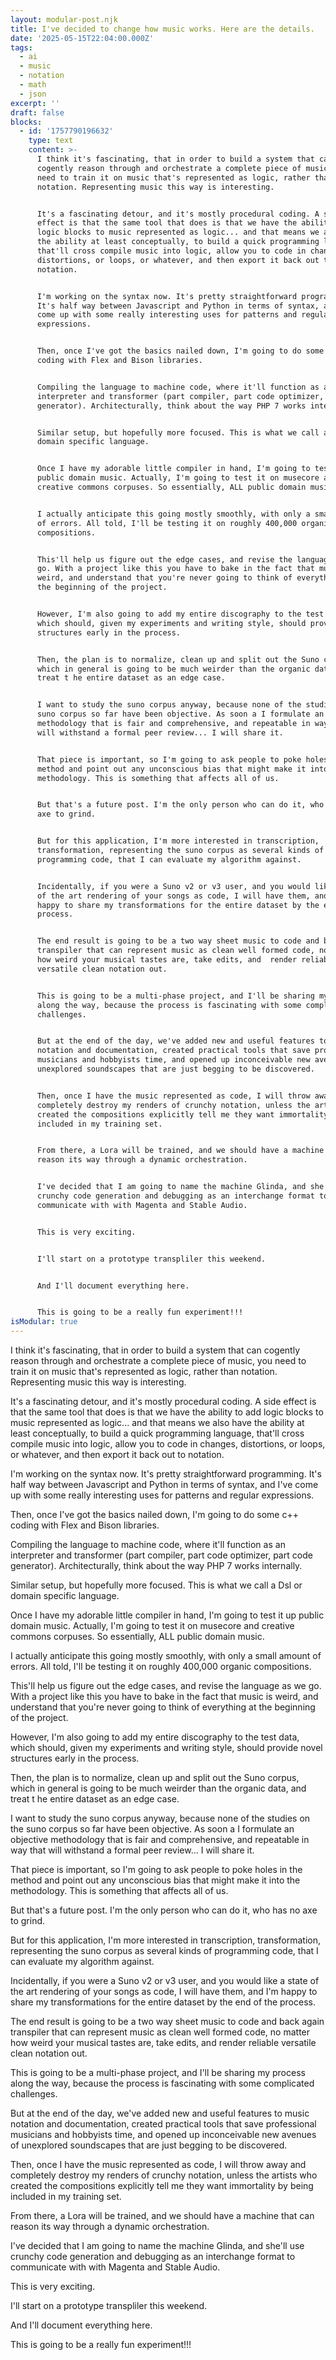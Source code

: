 ```yaml
---
layout: modular-post.njk
title: I've decided to change how music works. Here are the details.
date: '2025-05-15T22:04:00.000Z'
tags:
  - ai
  - music
  - notation
  - math
  - json
excerpt: ''
draft: false
blocks:
  - id: '1757790196632'
    type: text
    content: >-
      I think it's fascinating, that in order to build a system that can
      cogently reason through and orchestrate a complete piece of music, you
      need to train it on music that's represented as logic, rather than
      notation. Representing music this way is interesting.


      It's a fascinating detour, and it's mostly procedural coding. A side
      effect is that the same tool that does is that we have the ability to add
      logic blocks to music represented as logic... and that means we also have
      the ability at least conceptually, to build a quick programming language,
      that'll cross compile music into logic, allow you to code in changes,
      distortions, or loops, or whatever, and then export it back out to
      notation.


      I'm working on the syntax now. It's pretty straightforward programming.
      It's half way between Javascript and Python in terms of syntax, and I've
      come up with some really interesting uses for patterns and regular
      expressions.


      Then, once I've got the basics nailed down, I'm going to do some c++
      coding with Flex and Bison libraries. 


      Compiling the language to machine code, where it'll function as an
      interpreter and transformer (part compiler, part code optimizer, part code
      generator). Architecturally, think about the way PHP 7 works internally. 


      Similar setup, but hopefully more focused. This is what we call a Dsl or
      domain specific language.


      Once I have my adorable little compiler in hand, I'm going to test it up
      public domain music. Actually, I'm going to test it on musecore and
      creative commons corpuses. So essentially, ALL public domain music. 


      I actually anticipate this going mostly smoothly, with only a small amount
      of errors. All told, I'll be testing it on roughly 400,000 organic
      compositions. 


      This'll help us figure out the edge cases, and revise the language as we
      go. With a project like this you have to bake in the fact that music is
      weird, and understand that you're never going to think of everything at
      the beginning of the project. 


      However, I'm also going to add my entire discography to the test data,
      which should, given my experiments and writing style, should provide novel
      structures early in the process.


      Then, the plan is to normalize, clean up and split out the Suno corpus,
      which in general is going to be much weirder than the organic data, and
      treat t he entire dataset as an edge case.


      I want to study the suno corpus anyway, because none of the studies on the
      suno corpus so far have been objective. As soon a I formulate an objective
      methodology that is fair and comprehensive, and repeatable in way that
      will withstand a formal peer review... I will share it. 


      That piece is important, so I'm going to ask people to poke holes in the
      method and point out any unconscious bias that might make it into the
      methodology. This is something that affects all of us.


      But that's a future post. I'm the only person who can do it, who has no
      axe to grind.


      But for this application, I'm more interested in transcription,
      transformation, representing the suno corpus as several kinds of
      programming code, that I can evaluate my algorithm against.


      Incidentally, if you were a Suno v2 or v3 user, and you would like a state
      of the art rendering of your songs as code, I will have them, and I'm
      happy to share my transformations for the entire dataset by the end of the
      process.


      The end result is going to be a two way sheet music to code and back again
      transpiler that can represent music as clean well formed code, no matter
      how weird your musical tastes are, take edits, and  render reliable 
      versatile clean notation out. 


      This is going to be a multi-phase project, and I'll be sharing my process
      along the way, because the process is fascinating with some complicated
      challenges.


      But at the end of the day, we've added new and useful features to music
      notation and documentation, created practical tools that save professional
      musicians and hobbyists time, and opened up inconceivable new avenues of
      unexplored soundscapes that are just begging to be discovered.


      Then, once I have the music represented as code, I will throw away and
      completely destroy my renders of crunchy notation, unless the artists who
      created the compositions explicitly tell me they want immortality by being
      included in my training set.


      From there, a Lora will be trained, and we should have a machine that can
      reason its way through a dynamic orchestration.


      I've decided that I am going to name the machine Glinda, and she'll use
      crunchy code generation and debugging as an interchange format to
      communicate with with Magenta and Stable Audio.


      This is very exciting.


      I'll start on a prototype transpliler this weekend.


      And I'll document everything here.


      This is going to be a really fun experiment!!!
isModular: true
---
```

I think it's fascinating, that in order to build a system that can cogently reason through and orchestrate a complete piece of music, you need to train it on music that's represented as logic, rather than notation. Representing music this way is interesting.

It's a fascinating detour, and it's mostly procedural coding. A side effect is that the same tool that does is that we have the ability to add logic blocks to music represented as logic... and that means we also have the ability at least conceptually, to build a quick programming language, that'll cross compile music into logic, allow you to code in changes, distortions, or loops, or whatever, and then export it back out to notation.

I'm working on the syntax now. It's pretty straightforward programming. It's half way between Javascript and Python in terms of syntax, and I've come up with some really interesting uses for patterns and regular expressions.

Then, once I've got the basics nailed down, I'm going to do some c++ coding with Flex and Bison libraries. 

Compiling the language to machine code, where it'll function as an interpreter and transformer (part compiler, part code optimizer, part code generator). Architecturally, think about the way PHP 7 works internally. 

Similar setup, but hopefully more focused. This is what we call a Dsl or domain specific language.

Once I have my adorable little compiler in hand, I'm going to test it up public domain music. Actually, I'm going to test it on musecore and creative commons corpuses. So essentially, ALL public domain music. 

I actually anticipate this going mostly smoothly, with only a small amount of errors. All told, I'll be testing it on roughly 400,000 organic compositions. 

This'll help us figure out the edge cases, and revise the language as we go. With a project like this you have to bake in the fact that music is weird, and understand that you're never going to think of everything at the beginning of the project. 

However, I'm also going to add my entire discography to the test data, which should, given my experiments and writing style, should provide novel structures early in the process.

Then, the plan is to normalize, clean up and split out the Suno corpus, which in general is going to be much weirder than the organic data, and treat t he entire dataset as an edge case.

I want to study the suno corpus anyway, because none of the studies on the suno corpus so far have been objective. As soon a I formulate an objective methodology that is fair and comprehensive, and repeatable in way that will withstand a formal peer review... I will share it. 

That piece is important, so I'm going to ask people to poke holes in the method and point out any unconscious bias that might make it into the methodology. This is something that affects all of us.

But that's a future post. I'm the only person who can do it, who has no axe to grind.

But for this application, I'm more interested in transcription, transformation, representing the suno corpus as several kinds of programming code, that I can evaluate my algorithm against.

Incidentally, if you were a Suno v2 or v3 user, and you would like a state of the art rendering of your songs as code, I will have them, and I'm happy to share my transformations for the entire dataset by the end of the process.

The end result is going to be a two way sheet music to code and back again transpiler that can represent music as clean well formed code, no matter how weird your musical tastes are, take edits, and  render reliable  versatile clean notation out. 

This is going to be a multi-phase project, and I'll be sharing my process along the way, because the process is fascinating with some complicated challenges.

But at the end of the day, we've added new and useful features to music notation and documentation, created practical tools that save professional musicians and hobbyists time, and opened up inconceivable new avenues of unexplored soundscapes that are just begging to be discovered.

Then, once I have the music represented as code, I will throw away and completely destroy my renders of crunchy notation, unless the artists who created the compositions explicitly tell me they want immortality by being included in my training set.

From there, a Lora will be trained, and we should have a machine that can reason its way through a dynamic orchestration.

I've decided that I am going to name the machine Glinda, and she'll use crunchy code generation and debugging as an interchange format to communicate with with Magenta and Stable Audio.

This is very exciting.

I'll start on a prototype transpliler this weekend.

And I'll document everything here.

This is going to be a really fun experiment!!!
